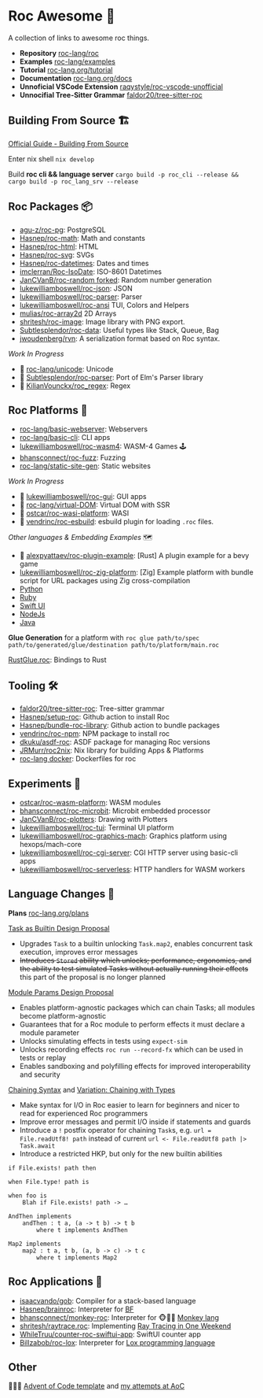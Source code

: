 
# Roc Awesome 🤘

A collection of links to awesome roc things. 

- **Repository** [roc-lang/roc](https://github.com/roc-lang/roc)
- **Examples** [roc-lang/examples](https://github.com/roc-lang/examples)
- **Tutorial** [roc-lang.org/tutorial](https://www.roc-lang.org/tutorial)
- **Documentation** [roc-lang.org/docs](https://www.roc-lang.org/docs)
- **Unnoficial VSCode Extension** [raqystyle/roc-vscode-unofficial](https://github.com/raqystyle/roc-vscode-unofficial)
- **Unnocifial Tree-Sitter Grammar** [faldor20/tree-sitter-roc](https://github.com/faldor20/tree-sitter-roc)

## Building From Source 🏗️

[Official Guide - Building From Source](https://github.com/roc-lang/roc/blob/main/BUILDING_FROM_SOURCE.md)

Enter nix shell `nix develop`

Build **roc cli && language server** `cargo build -p roc_cli --release && cargo build -p roc_lang_srv --release`

## Roc Packages 📦
- [agu-z/roc-pg](https://github.com/agu-z/roc-pg): PostgreSQL 
- [Hasnep/roc-math](https://github.com/Hasnep/roc-math): Math and constants
- [Hasnep/roc-html](https://github.com/Hasnep/roc-html): HTML
- [Hasnep/roc-svg](https://github.com/Hasnep/roc-svg): SVGs
- [Hasnep/roc-datetimes](https://github.com/hasnep/roc-datetimes): Dates and times
- [imclerran/Roc-IsoDate](https://github.com/imclerran/Roc-IsoDate): ISO-8601 Datetimes
- [JanCVanB/roc-random forked](https://github.com/lukewilliamboswell/roc-random): Random number generation
- [lukewilliamboswell/roc-json](https://github.com/lukewilliamboswell/roc-json): JSON  
- [lukewilliamboswell/roc-parser](https://github.com/lukewilliamboswell/roc-parser): Parser  
- [lukewilliamboswell/roc-ansi](https://github.com/lukewilliamboswell/roc-ansi) TUI, Colors and Helpers
- [mulias/roc-array2d](https://github.com/mulias/roc-array2d) 2D Arrays
- [shritesh/roc-image](https://github.com/shritesh/roc-image): Image library with PNG export.
- [Subtlesplendor/roc-data](https://github.com/Subtlesplendor/roc-data): Useful types like Stack, Queue, Bag
- [jwoudenberg/rvn](https://github.com/jwoudenberg/rvn): A serialization format based on Roc syntax.

*Work In Progress*
- 🚧 [roc-lang/unicode](https://github.com/roc-lang/unicode): Unicode
- 🚧 [Subtlesplendor/roc-parser](https://github.com/Subtlesplendor/roc-parser): Port of Elm's Parser library
- 🚧 [KilianVounckx/roc_regex](https://github.com/KilianVounckx/roc_regex): Regex

## Roc Platforms 🏢
- [roc-lang/basic-webserver](https://github.com/roc-lang/basic-webserver): Webservers
- [roc-lang/basic-cli](https://github.com/roc-lang/basic-cli): CLI apps
- [lukewilliamboswell/roc-wasm4](https://github.com/lukewilliamboswell/roc-wasm4): WASM-4 Games 🕹️
- [bhansconnect/roc-fuzz](https://github.com/bhansconnect/roc-fuzz): Fuzzing
- [roc-lang/static-site-gen](https://github.com/roc-lang/roc/tree/main/examples/static-site-gen): Static websites

*Work In Progress*
- 🚧 [lukewilliamboswell/roc-gui](https://github.com/lukewilliamboswell/roc-gui): GUI apps
- 🚧 [roc-lang/virtual-DOM](https://github.com/roc-lang/roc/tree/main/examples/virtual-dom-wip): Virtual DOM with SSR
- 🚧 [ostcar/roc-wasi-platform](https://github.com/ostcar/roc-wasi-platform): WASI
- 🚧 [vendrinc/roc-esbuild](https://github.com/vendrinc/roc-esbuild): esbuild plugin for loading `.roc` files.

*Other languages & Embedding Examples* 🗺
- 🚧 [alexpyattaev/roc-plugin-example](https://github.com/alexpyattaev/roc-plugin-example/tree/master): [Rust] A plugin example for a bevy game
- [lukewilliamboswell/roc-zig-platform](https://github.com/lukewilliamboswell/roc-zig-platform): [Zig] Example platform with bundle script for URL packages using Zig cross-compilation
- [Python](https://github.com/roc-lang/roc/tree/main/examples/python-interop)
- [Ruby](https://github.com/roc-lang/roc/tree/main/examples/ruby-interop)
- [Swift UI](https://github.com/roc-lang/roc/tree/main/examples/swiftui)
- [NodeJs](https://github.com/roc-lang/roc/tree/main/examples/nodejs-interop)
- [Java](https://github.com/roc-lang/roc/tree/main/examples/jvm-interop)

**Glue Generation** for a platform with `roc glue path/to/spec path/to/generated/glue/destination path/to/platform/main.roc`

[RustGlue.roc](https://github.com/roc-lang/roc/blob/main/crates/glue/src/RustGlue.roc): Bindings to Rust

## Tooling 🛠️

- [faldor20/tree-sitter-roc](https://github.com/faldor20/tree-sitter-roc): Tree-sitter grammar
- [Hasnep/setup-roc](https://github.com/Hasnep/setup-roc): Github action to install Roc
- [Hasnep/bundle-roc-library](https://github.com/Hasnep/bundle-roc-library): Github action to bundle packages
- [vendrinc/roc-npm](https://github.com/vendrinc/roc-npm/): NPM package to install roc
- [dkuku/asdf-roc](https://github.com/dkuku/asdf-roc): ASDF package for managing Roc versions
- [JRMurr/roc2nix](https://github.com/JRMurr/roc2nix): Nix library for building Apps & Platforms
- [roc-lang docker](https://github.com/roc-lang/roc/tree/main/docker): Dockerfiles for roc 

## Experiments 🔭
- [ostcar/roc-wasm-platform](https://github.com/ostcar/roc-wasm-platform): WASM modules
- [bhansconnect/roc-microbit](https://github.com/bhansconnect/roc-microbit): Microbit embedded processor
- [JanCVanB/roc-plotters](https://github.com/JanCVanB/roc-plotters): Drawing with Plotters
- [lukewilliamboswell/roc-tui](https://github.com/lukewilliamboswell/roc-tui): Terminal UI platform
- [lukewilliamboswell/roc-graphics-mach](https://github.com/lukewilliamboswell/roc-graphics-mach): Graphics platform using hexops/mach-core
- [lukewilliamboswell/roc-cgi-server](https://github.com/lukewilliamboswell/roc-cgi-server): CGI HTTP server using basic-cli apps 
- [lukewilliamboswell/roc-serverless](https://github.com/lukewilliamboswell/roc-serverless): HTTP handlers for WASM workers

## Language Changes 🧱 

**Plans** [roc-lang.org/plans](https://www.roc-lang.org/plans)

[Task as Builtin Design Proposal](https://docs.google.com/document/d/1-h9bNNCLuYV2wSvjQA58SsGHOJivH9NHGr4wU_VF5I0/edit?usp=sharing)

- Upgrades `Task` to a builtin unlocking `Task.map2`, enables concurrent task execution, improves error messages
- ~~Introduces `Stored` ability which unlocks; performance, ergonomics, and the ability to test simulated Tasks without actually running their effects~~ this part of the proposal is no longer planned

[Module Params Design Proposal](https://docs.google.com/document/d/110MwQi7Dpo1Y69ECFXyyvDWzF4OYv1BLojIm08qDTvg/edit?usp=sharing)

- Enables platform-agnostic packages which can chain Tasks; all modules become platform-agnostic
- Guarantees that for a Roc module to perform effects it must declare a module parameter
- Unlocks simulating effects in tests using `expect-sim`
- Unlocks recording effects `roc run --record-fx` which can be used in tests or replay
- Enables sandboxing and polyfilling effects for improved interoperability and security

[Chaining Syntax](https://docs.google.com/document/d/1mTEZlOKqtMonmVsIGEC1A9ufs1TQHhVgZ52Vn-13GeU/edit?usp=sharing) and [Variation: Chaining with Types](https://docs.google.com/document/d/1OiIGvafF4YVgovaHjxy47Ty0tpRBSxuw_KZ0UL21TpE/edit?usp=sharing)

- Make syntax for I/O in Roc easier to learn for beginners and nicer to read for experienced Roc programmers
- Improve error messages and permit I/O inside if statements and guards
- Introduce a `!` postfix operator for chaining `Task`s, e.g. `url = File.readUtf8! path` instead of current `url <- File.readUtf8 path |> Task.await`
- Introduce a restricted HKP, but only for the new builtin abilities

```
if File.exists! path then

when File.type! path is 

when foo is
    Blah if File.exists! path -> …

AndThen implements
	andThen : t a, (a -> t b) -> t b
        where t implements AndThen

Map2 implements
	map2 : t a, t b, (a, b -> c) -> t c
        where t implements Map2
```
 
## Roc Applications 💾
- [isaacvando/gob](https://github.com/isaacvando/gob): Compiler for a stack-based language
- [Hasnep/brainroc](https://github.com/Hasnep/brainroc): Interpreter for [BF](https://en.wikipedia.org/wiki/Brainfuck)  
- [bhansconnect/monkey-roc](https://github.com/bhansconnect/monkey-roc): Interpreter for  🐵🤘🏼 [Monkey lang](https://monkeylang.org)
- [shritesh/raytrace.roc](https://github.com/shritesh/raytrace.roc): Implementing [Ray Tracing in One Weekend](https://raytracing.github.io)
- [WhileTruu/counter-roc-swiftui-app](https://github.com/WhileTruu/counter-roc-swiftui-app): SwiftUI counter app
- [Billzabob/roc-lox](https://github.com/Billzabob/roc-lox): Interpreter for [Lox programming language](https://craftinginterpreters.com/contents.html)

## Other

🎄🎁🎄 [Advent of Code template](https://github.com/lukewilliamboswell/aoc-template) and [my attempts at AoC](https://github.com/lukewilliamboswell/aoc)
